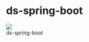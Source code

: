# ds-spring-boot   
![](https://img.shields.io/badge/license-Apache%202-4EB1BA.svg)  
ds-spring-boot
